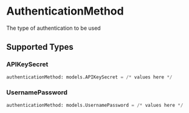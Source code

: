 # AuthenticationMethod

The type of authentication to be used


## Supported Types

### APIKeySecret

```python
authenticationMethod: models.APIKeySecret = /* values here */
```

### UsernamePassword

```python
authenticationMethod: models.UsernamePassword = /* values here */
```

